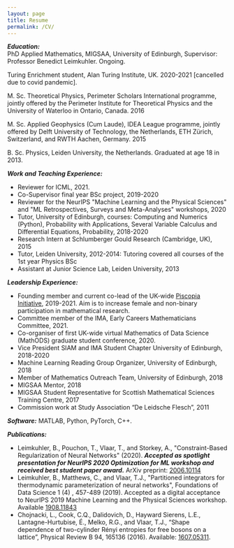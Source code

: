 ```yaml
---
layout: page
title: Resume
permalink: /CV/
---
```


***Education:*** <br>
PhD Applied Mathematics, MIGSAA, University of Edinburgh, Supervisor: Professor Benedict Leimkuhler. Ongoing.

Turing Enrichment student, Alan Turing Institute, UK. 2020-2021 [cancelled due to covid pandemic].

M. Sc. Theoretical Physics, Perimeter Scholars International programme, jointly offered by the Perimeter Institute for Theoretical Physics and the University of Waterloo in Ontario, Canada. 2016

M. Sc. Applied Geophysics (Cum Laude), IDEA League programme, jointly offered by Delft University of Technology, the Netherlands, ETH Zürich, Switzerland, and RWTH Aachen, Germany. 2015

B. Sc. Physics, Leiden University, the Netherlands. Graduated at age 18 in 2013. <br>
<!---Extracurricular courses in Complex Analysis, PDEs, and Dynamical Systems.-->


***Work and Teaching Experience:***
- Reviewer for ICML, 2021. 
- Co-Supervisor final year BSc project, 2019-2020
- Reviewer for the NeurIPS "Machine Learning and the Physical Sciences" and "ML Retrospectives, Surveys and Meta-Analyses" workshops, 2020
- Tutor, University of Edinburgh, courses: Computing and Numerics (Python), Probability with Applications, Several Variable Calculus and Differential Equations, Probability, 2018-2020
- Research Intern at Schlumberger Gould Research (Cambridge, UK), 2015
- Tutor, Leiden University, 2012-2014: Tutoring covered all courses of the 1st year Physics BSc
- Assistant at Junior Science Lab, Leiden University, 2013

***Leadership Experience:***
- Founding member and current co-lead of the UK-wide [Piscopia Initiative]({{TiffanyVlaar.github.io}}/jekyll/update/2020/09/10/PiscopiaInitiative.html), 2019-2021. Aim is to increase female and non-binary participation in mathematical research. 
- Committee member of the IMA, Early Careers Mathematicians Committee, 2021.
- Co-organiser of first UK-wide virtual Mathematics of Data Science (MathODS) graduate student conference, 2020.
- Vice President SIAM and IMA Student Chapter University of Edinburgh, 2018-2020
- Machine Learning Reading Group Organizer, University of Edinburgh, 2018
- Member of Mathematics Outreach Team, University of Edinburgh, 2018
- MIGSAA Mentor, 2018
- MIGSAA Student Representative for Scottish Mathematical Sciences Training Centre, 2017
- Commission work at Study Association “De Leidsche Flesch”, 2011

***Software:***
 MATLAB, Python, PyTorch, C++.

***Publications:***
- Leimkuhler, B., Pouchon, T., Vlaar, T., and Storkey, A., "Constraint-Based Regularization of Neural Networks" (2020). ***Accepted as spotlight presentation for NeurIPS 2020 Optimization for ML workshop and received best student paper award.*** ArXiv preprint: [2006.10114](https://arxiv.org/abs/2006.10114)
- Leimkuhler, B., Matthews, C., and Vlaar, T.J., "Partitioned integrators for thermodynamic parameterization of neural networks", Foundations of Data Science 1 (4) , 457-489 (2019). Accepted as a digital acceptance to NeurIPS 2019 Machine Learning and the Physical Sciences workshop. Available [1908.11843](https://arxiv.org/abs/1908.11843)
- Chojnacki, L., Cook, C.Q., Dalidovich, D., Hayward Sierens, L.E., Lantagne-Hurtubise, É., Melko, R.G., and Vlaar, T.J., “Shape dependence of two-cylinder Rényi entropies for free bosons on a lattice”, Physical Review B 94, 165136 (2016). Available: [1607.05311](https://arxiv.org/abs/1607.05311). 
